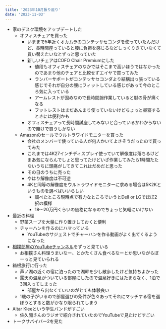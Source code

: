 ```yaml
---
title: '2023年10月振り返り'
date: '2023-11-03'
---
```


- 家のデスク環境をアップデートした
  - オフィスチェアを買った
    - いままで5年近くオカムラのコンテッサセコンダを使っていたんだけど、長時間座っていると腰に負担を感じるなどしっくりきていなくて買い替えたいなとずっと思っていた
    - 新しいチェアはCOFO Chair Premiumにした
      - 値段もオフィスチェアのなかではそこまで高いほうではなかったのであまり他のチェアと比較せずエイヤで買ってみた
      - ランバーサポートがコンテッサセコンダより結構出っ張っている感じでそれが自分の腰にフィットしている感じがあって今のところ気に入っている
      - アームレストが固めなので長時間腕作業していると肘の骨が痛くなる
      - フットレストはまだあんまり使っていないけどちょっと昼寝するときには便利かも
    - オフィスチェアって長時間試座してみないと合っているかわからないので賭けで買うしかない
  - Amazonのセールでウルトラワイドモニターを買った
    - 会社のメンバーで使っている人が何人かいてよさそうだったので買ってみた
    - これまでは4K27インチディスプレイ使っていて解像度は落ちるけどまあ気にならんでしょと思ってたけどいざ作業してみたら1時間たたないうちに頭痛がしてきてこれはだめだと思った
    - その日のうちに売った
    - やはり解像度は不可逆
    - 4Kと同等の解像度をウルトラワイドモニターに求める場合は5K2Kというものを選べばいいらしい
      - 調べたところ現時点で有力なところでいうとDell or LGでほぼ2択の模様
      - 18〜20万円くらいの価格になるのでちょっと気軽にいけない
- 最近の料理
    - 野菜スープを大量に作り置きしておくと便利
    - チャーハンを作るのにハマっている
      - YouTubeのサジェストでチャーハンを作る動画がよく出てくるようになった
- [相撲部屋のYouTubeチャンネル](https://www.youtube.com/@futagoyama-sumofood)をずっと見ている
  - お相撲さん料理うまいなー、とかたくさん食べるなーとか思いながらぼーっと見ていられる
- 箱根旅行に行った
  - 芦ノ湖の近くの宿に泊ったので湖畔を少し散歩したけど気持ちよかった
  - 露天の温泉がついている部屋にしたので温泉好きにはたまらなく、1泊で3回入ってしまった
    - 部屋から出なくていいのがとても体験良い
  - 1歳の子がいるので部屋選びの条件が色々あってそれにマッチする宿を選ぼうとすると数がかなり限られてしまう
- Altar Kleeという学生バンドがすごい
  - 佐久間さんのラジオで紹介されていたのでYouTubeで見たけどすごい
- トークサバイバー2を見た
